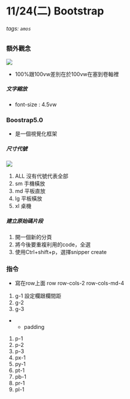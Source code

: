 # 11/24(二) Bootstrap
###### tags: `amos`

### 額外觀念
![](https://i.imgur.com/K4Flyg2.png)
* 100%跟100vw差別在於100vw在塞到卷軸裡
##### 文字縮放
* font-size : 4.5vw

### Boostrap5.0
* 是一個視覺化框架

##### 尺寸代號
![](https://i.imgur.com/wq8SxET.png)
1. ALL 沒有代號代表全部
1. sm 手機橫放
1. md 平板直放
1. lg 平板橫放
1. xl 桌機

##### 建立原始碼片段
1. 開一個新的分頁
2. 將今後要重複利用的code，全選
3. 使用Ctrl+shift+p，選擇snipper create

### 指令

* 寫在row上面
row row-cols-2 row-cols-md-4

1. g-1 設定欄跟欄間距
1. g-2
1. g-3

* * padding
1. p-1
1. p-2
1. p-3
1. px-1
1. py-1
1. pt-1
1. pb-1
1. pr-1
1. pl-1